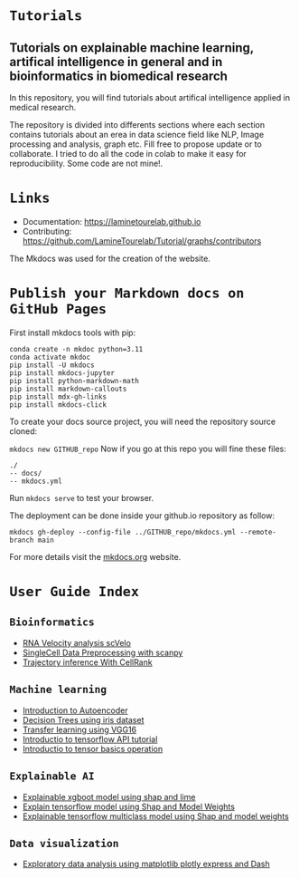 # `Tutorials`

## Tutorials on explainable machine learning, artifical intelligence in general and in bioinformatics in biomedical research
In this repository, you will find tutorials about artifical intelligence applied in medical research. 

The repository is divided into differents sections where each section contains tutorials about an erea in data science field like NLP, Image processing and analysis, graph etc. Fill free to propose update or to collaborate. I tried to do all the code in colab to make it easy for reproducibility. Some code are not mine!.

# `Links`

- Documentation: https://laminetourelab.github.io
- Contributing: https://github.com/LamineTourelab/Tutorial/graphs/contributors

The Mkdocs was used for the creation of the website.

# `Publish your Markdown docs on GitHub Pages`


First install mkdocs tools with pip:
```
conda create -n mkdoc python=3.11
conda activate mkdoc
pip install -U mkdocs
pip install mkdocs-jupyter
pip install python-markdown-math
pip install markdown-callouts
pip install mdx-gh-links
pip install mkdocs-click
```
To create your docs source project, you will need the repository source cloned:

```mkdocs new GITHUB_repo```
Now if you go at this repo you will fine these files:

```
./
-- docs/
-- mkdocs.yml
```
Run ```mkdocs serve``` to test your browser.

The deployment can be done inside your github.io repository as follow:

```mkdocs gh-deploy --config-file ../GITHUB_repo/mkdocs.yml --remote-branch main```

For more details visit the [mkdocs.org](https://www.mkdocs.org/) website.

# `User Guide Index`

## `Bioinformatics`

- [RNA Velocity analysis scVelo](https://github.com/LamineTourelab/Tutorial/blob/main/Bioinformatics/SingleCellData_Tutorial/RNA_Velocity_analysis_scVelo.ipynb)
- [SingleCell Data Preprocessing with scanpy](https://github.com/LamineTourelab/Tutorial/blob/main/Bioinformatics/SingleCellData_Tutorial/SingleCellData_Preprocessing_with_scanpy.ipynb)
- [Trajectory inference With CellRank](https://github.com/LamineTourelab/Tutorial/blob/main/Bioinformatics/SingleCellData_Tutorial/Trajectory_inference_With_CellRank.ipynb)

## `Machine learning`
- [Introduction to Autoencoder](https://github.com/LamineTourelab/Tutorial/blob/main/machine%20learning/Autoencoder.ipynb)
- [Decision Trees using iris dataset](https://github.com/LamineTourelab/Tutorial/blob/main/machine%20learning/DecisionTrees_using_iris_dataset.ipynb)
- [Transfer learning using VGG16](https://github.com/LamineTourelab/Tutorial/blob/main/machine%20learning/Transfer_learning_using_VGG16.ipynb)
- [Introductio to tensorflow API tutorial](https://github.com/LamineTourelab/Tutorial/blob/main/machine%20learning/tensorflow_API_tutorial.ipynb)
- [Introductio to tensor basics operation](https://github.com/LamineTourelab/Tutorial/blob/main/machine%20learning/tensor_basics_operation.ipynb)

## `Explainable AI`

- [Explainable xgboot model using shap and lime](https://github.com/LamineTourelab/Tutorial/blob/main/Explainable%20AI/explainability_shap%26lime.ipynb)
- [Explain tensorflow model using Shap and Model Weights ](https://github.com/LamineTourelab/Tutorial/blob/main/Explainable%20AI/Explainable_tensorflow_model_Shap.ipynb)
- [Explainable tensorflow multiclass model using Shap and model weights](https://github.com/LamineTourelab/Tutorial/blob/main/Explainable%20AI/Explainable_tensorflow_multiclass_model_using_Shap_and_model_weights.ipynb)

## `Data visualization`
- [Exploratory data analysis using matplotlib plotly express and Dash](https://github.com/LamineTourelab/Tutorial/blob/main/DataViz/EDA_matplotlib_Dashboard_Dataviz.ipynb)
